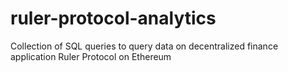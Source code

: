 # ruler-protocol-analytics
 Collection of SQL queries to query data on decentralized finance application Ruler Protocol on Ethereum
